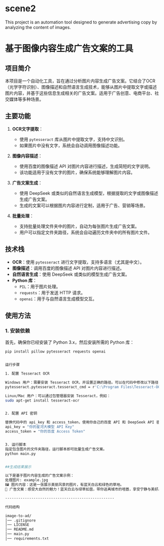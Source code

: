 # scene2
This project is an automation tool designed to generate advertising copy by analyzing the content of images.
# 基于图像内容生成广告文案的工具

## 项目简介
本项目是一个自动化工具，旨在通过分析图片内容生成广告文案。它结合了OCR（光学字符识别）、图像描述和自然语言生成技术，能够从图片中提取文字或描述图片内容，并基于这些信息生成相关的广告文案。适用于广告创意、电商平台、社交媒体等多种场景。

## 主要功能
1. **OCR文字提取**：
   - 使用 `pytesseract` 库从图片中提取文字，支持中文识别。
   - 如果图片中没有文字，系统会自动调用图像描述功能。

2. **图像内容描述**：
   - 使用百度的图像描述 API 对图片内容进行描述，生成简短的文字说明。
   - 该功能适用于没有文字的图片，确保系统能够理解图片内容。

3. **广告文案生成**：
   - 使用 DeepSeek 或类似的自然语言生成模型，根据提取的文字或图像描述生成广告文案。
   - 生成的文案可以根据图片内容进行定制，适用于广告、营销等场景。

4. **批量处理**：
   - 支持批量处理文件夹中的图片，自动为每张图片生成广告文案。
   - 用户可以指定文件夹路径，系统会自动遍历文件夹中的所有图片文件。

## 技术栈
- **OCR**：使用 `pytesseract` 进行文字提取，支持多语言（尤其是中文）。
- **图像描述**：调用百度的图像描述 API 对图片内容进行描述。
- **自然语言生成**：使用 DeepSeek 或类似的模型生成广告文案。
- **Python 库**：
  - `PIL`：用于图片处理。
  - `requests`：用于发送 HTTP 请求。
  - `openai`：用于与自然语言生成模型交互。

## 使用方法

### 1. 安装依赖
首先，确保你已经安装了 Python 3.x，然后安装所需的 Python 库：

```bash
pip install pillow pytesseract requests openai


运行步骤

1. 配置 Tesseract OCR

Windows 用户：需要安装 Tesseract OCR，并设置正确的路径。可以在代码中修改以下路径：
pytesseract.pytesseract.tesseract_cmd = r'C:\Program Files\Tesseract-OCR\tesseract.exe'

Linux/Mac 用户：可以通过包管理器安装 Tesseract，例如：
sudo apt-get install tesseract-ocr


2. 配置 API 密钥

替换代码中的 api_key 和 access_token，使用你自己的百度 API 和 DeepSeek API 密钥。
api_key = "你的星河大模型 API Key"
access_token = "你的百度 Access Token"


3. 运行脚本
指定包含图片的文件夹路径，运行脚本即可批量生成广告文案。
python main.py


##生成结果展示

以下是基于图片内容生成的广告文案示例：
处理图片: example.jpg
🖼️ 图片内容：这是一张展示美丽风景的图片，有蓝天白云和绿色的草地。
📢 广告文案：感受大自然的魅力！蓝天白云与绿草如茵，带你逃离城市的喧嚣，享受宁静与美好。快来体验这片纯净的自然风光吧！

--------------------------------------------------

代码结构

image-to-ad/
│── .gitignore
│── LICENSE
│── README.md
│── main.py
│── requirements.txt
